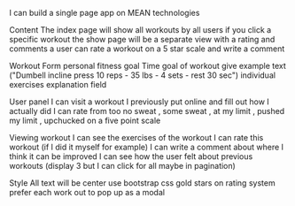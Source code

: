 I can build a single page app on MEAN technologies

Content
The index page will show all workouts by all users
if you click a specific workout the show page will be a separate view with a rating and comments
a user can rate a workout on a 5 star scale and write a comment

Workout Form
personal fitness goal
Time goal of workout
give example text ("Dumbell incline press 10 reps - 35 lbs - 4 sets - rest 30 sec")
individual exercises
explanation field 

User panel 
I can visit a workout I previously put online and fill out how I actually did
I can rate from too no sweat , some sweat , at my limit , pushed my limit , upchucked on a five point scale 

Viewing workout 
I can see the exercises of the workout 
I can rate this workout (if I did it myself for example)
I can write a comment about where I think it can be improved
I can see how the user felt about previous workouts (display 3 but I can click for all maybe in pagination)

Style
All text will be center
use bootstrap css
gold stars on rating system
prefer each work out to pop up as a modal
